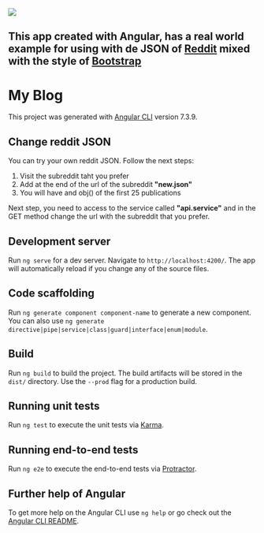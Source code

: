 <img src="https://raw.githubusercontent.com/gothinkster/angular-realworld-example-app/master/logo.png">
<h2>This app created with Angular, has a real world example for using with de JSON of <a href="http://www.reddit.com" target="_blank">Reddit</a> mixed with the style of <a href="http://www.bootstrap.com" target="_blank">Bootstrap</a>

# My Blog

This project was generated with [Angular CLI](https://github.com/angular/angular-cli) version 7.3.9.

## Change reddit JSON

You can try your own reddit JSON. Follow the next steps:
  1. Visit the subreddit taht you prefer
  2. Add at the end of the url of the subreddit<b> "new.json"</b>
  3. You will have and obj() of the first 25 publications
  
Next step, you need to access to the service called <b>"api.service"</b> and in the GET method change the url with the subreddit that you prefer.

## Development server

Run `ng serve` for a dev server. Navigate to `http://localhost:4200/`. The app will automatically reload if you change any of the source files.

## Code scaffolding

Run `ng generate component component-name` to generate a new component. You can also use `ng generate directive|pipe|service|class|guard|interface|enum|module`.

## Build

Run `ng build` to build the project. The build artifacts will be stored in the `dist/` directory. Use the `--prod` flag for a production build.

## Running unit tests

Run `ng test` to execute the unit tests via [Karma](https://karma-runner.github.io).

## Running end-to-end tests

Run `ng e2e` to execute the end-to-end tests via [Protractor](http://www.protractortest.org/).

## Further help of Angular

To get more help on the Angular CLI use `ng help` or go check out the [Angular CLI README](https://github.com/angular/angular-cli/blob/master/README.md).
